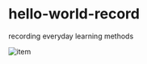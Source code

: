 # hello-world-record
recording everyday learning methods

![item](http://image.baidu.com/search/detail?ct=503316480&z=0&ipn=d&word=joker%E5%9B%BE%E7%89%87&step_word=&hs=0&pn=5&spn=0&di=1404495510&pi=&rn=1&tn=baiduimagedetail&is=&istype=0&ie=utf-8&oe=utf-8&in=&cl=2&lm=-1&st=undefined&cs=1780307910%2C826389643&os=187346223%2C3362209108&simid=3485504670%2C172115543&adpicid=0&ln=1000&fr=&fmq=1470135929961_R&fm=&ic=undefined&s=undefined&se=&sme=&tab=0&width=&height=&face=undefined&ist=&jit=&cg=&bdtype=0&oriquery=&objurl=http%3A%2F%2Ffc07.deviantart.com%2Ffs40%2Ff%2F2009%2F009%2F9%2Ff%2FJoker____by_AlanRodriguez.jpg&fromurl=ippr_z2C%24qAzdH3FAzdH3Fptjkw_z%26e3Bkwt17_z%26e3Bv54AzdH3FrAzdH3Fmnmcd9lcc&gsm=0&rpstart=0&rpnum=0)

